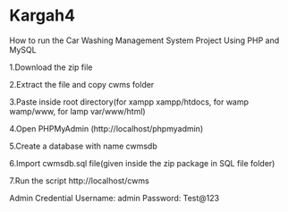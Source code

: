 # Kargah4

How to run the Car Washing  Management System Project Using PHP and MySQL

1.Download the zip file

2.Extract the file and copy cwms folder

3.Paste inside root directory(for xampp xampp/htdocs, for wamp wamp/www, for lamp var/www/html)

4.Open PHPMyAdmin (http://localhost/phpmyadmin)

5.Create a database with name cwmsdb

6.Import cwmsdb.sql file(given inside the zip package in SQL file folder)

7.Run the script http://localhost/cwms

Admin Credential
Username: admin
Password: Test@123
